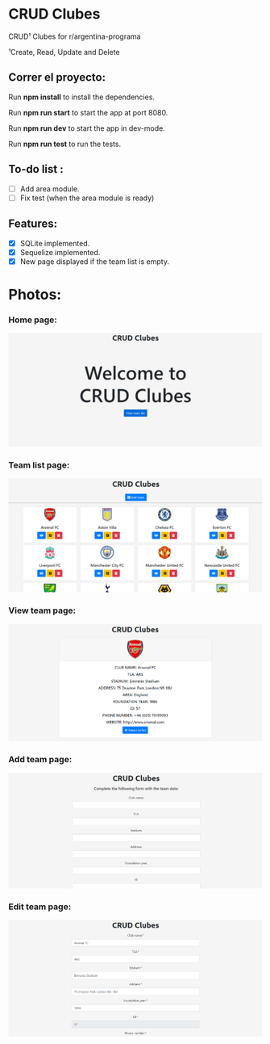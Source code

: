 # CRUD Clubes
CRUD¹ Clubes for r/argentina-programa

¹Create, Read, Update and Delete

## Correr el proyecto: 

Run **npm install** to install the dependencies.

Run **npm run start** to start the app at port 8080.

Run **npm run dev** to start the app in dev-mode.

Run **npm run test** to run the tests.

## To-do list :
- [ ] Add area module. 
- [ ] Fix test (when the area module is ready)
## Features:

- [x] SQLite implemented.
- [x] Sequelize implemented.
- [x] New page displayed if the team list is empty.

# Photos: 
### Home page:
![home-view](/sample_images/home-page.png)
### Team list page: 
![team-list-page](/sample_images/team-list-page.png)
### View team page:
![view-team-page](/sample_images/team-view-page.png)
### Add team page: 
![add-team-page](/sample_images/add-team-page.png)
### Edit team page:
![edite-team-page](/sample_images/edit-team-page.png)
